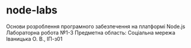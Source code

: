 # node-labs
Основи розроблення програмного забезпечення на платформі Node.js
Лабораторна робота №1-3
Предметна область: Соціальна мережа
Іваницька О. В., ІП-з01

